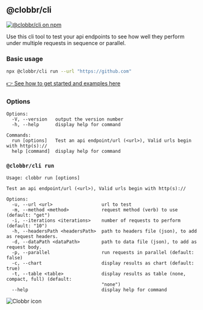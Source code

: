 ## @clobbr/cli

[![@clobbr/cli on npm](https://img.shields.io/npm/v/@clobbr/cli?label=npm&style=flat)](https://www.npmjs.com/package/@clobbr/cli)

Use this cli tool to test your api endpoints to see how well they perform under multiple requests in sequence or parallel.

### Basic usage

```bash
npx @clobbr/cli run --url "https://github.com"
```

[👉 See how to get started and examples here](https://github.com/parsecph/clobbr/blob/master/README.md)


### Options

```
Options:
  -V, --version   output the version number
  -h, --help      display help for command

Commands:
  run [options]   Test an api endpoint/url (<url>), Valid urls begin with http(s)://
  help [command]  display help for command
```

### `@clobbr/cli run`

```
Usage: clobbr run [options]

Test an api endpoint/url (<url>), Valid urls begin with http(s)://

Options:
  -u, --url <url>                  url to test
  -m, --method <method>            request method (verb) to use (default: "get")
  -i, --iterations <iterations>    number of requests to perform (default: "10")
  -h, --headersPath <headersPath>  path to headers file (json), to add as request headers.
  -d, --dataPath <dataPath>        path to data file (json), to add as request body.
  -p, --parallel                   run requests in parallel (default: false)
  -c, --chart                      display results as chart (default: true)
  -t, --table <table>              display results as table (none, compact, full) (default:
                                   "none")
  --help                           display help for command
```

![Clobbr icon](https://user-images.githubusercontent.com/1515742/80861773-da9a6a00-8c70-11ea-9671-77e1bb2dea04.png)


